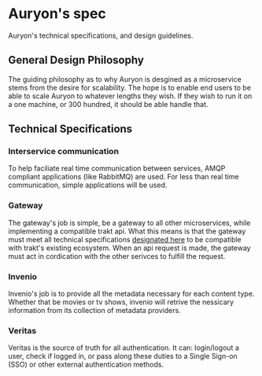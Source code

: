 # Auryon's spec

Auryon's technical specifications, and design guidelines.

## General Design Philosophy

The guiding philosophy as to why Auryon is desgined as a microservice stems from the desire for scalability. The hope is to enable end users to be able to scale Auryon to whatever lengths they wish. If they wish to run it on a one machine, or 300 hundred, it should be able handle that.

## Technical Specifications

### Interservice communication

To help faciliate real time communication between services, AMQP compliant applications (like RabbitMQ) are used. For less than real time communication, simple applications will be used.

<!-- Notes for future:
* will need to set a standard for how data is sent and received through AMQP
* will need central docs for api endpoints
-->

### Gateway

The gateway's job is simple, be a gateway to all other microservices, while implementing a compatible trakt api. What this means is that the gateway must meet all technical specifications [designated here](https://trakt.docs.apiary.io/#) to be compatible with trakt's existing ecosystem. When an api request is made, the gateway must act in cordication with the other serivces to fulfill the request.

### Invenio

Invenio's job is to provide all the metadata necessary for each content type. Whether that be movies or tv shows, invenio will retrive the nessicary information from its collection of metadata providers.

<!-- Invenio metadata provider examples:
* themoviedb
* tvdb
* omdb
* imdb
-->

### Veritas

Veritas is the source of truth for all authentication. It can: login/logout a user, check if logged in, or pass along these duties to a Single Sign-on (SSO) or other external authentication methods.

<!-- External methods include:
* SSO
* LDAP
* OAuth
* OpenID
-->
